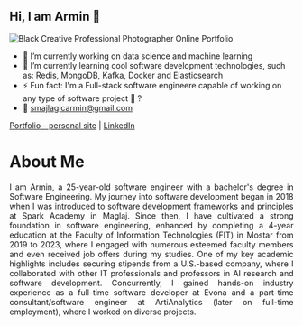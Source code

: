 ## Hi, I am Armin 👋

![Black Creative Professional Photographer Online Portfolio](https://github.com/user-attachments/assets/9249c9cd-602d-4312-a154-5ade3f5aff1f)

- 🔭 I’m currently working on data science and machine learning
- 🌱 I’m currently learning cool software development technologies, such as: Redis, MongoDB, Kafka, Docker and Elasticsearch
- ⚡ Fun fact: I'm a Full-stack software engineere capable of working on any type of software project 🤔 ?
- 📧 smajlagicarmin@gmail.com
  
<a href="https://arminsmajlagic.github.io/smajla/">Portfolio - personal site</a>
| <a href="www.linkedin.com/in/armin-smajlagić">LinkedIn</a>

# About Me

<p style="text-align: justify!important">I am Armin, a 25-year-old software engineer with a bachelor's degree in Software Engineering. My journey into software development began in 2018 when I was introduced to software development frameworks and principles at Spark Academy in Maglaj. Since then, I have cultivated a strong foundation in software engineering, enhanced by completing a 4-year education at the Faculty of Information Technologies (FIT) in Mostar from 2019 to 2023, where I engaged with numerous esteemed faculty members and even received job offers during my studies. One of my key academic highlights includes securing stipends from a U.S.-based company, where I collaborated with other IT professionals and professors in AI research and software development. Concurrently, I gained hands-on industry experience as a full-time software developer at Evona and a part-time consultant/software engineer at ArtiAnalytics (later on full-time employment), where I worked on diverse projects.</p>


<!--
**ArminSmajlagic/ArminSmajlagic** is a ✨ _special_ ✨ repository because its `README.md` (this file) appears on your GitHub profile.

Here are some ideas to get you started:


- 👯 I’m looking to collaborate on ...
-  I’m looking for help with ...
- 💬 Ask me about ...
- 📫 How to reach me: ...
- 😄 Pronouns: ...

-->
